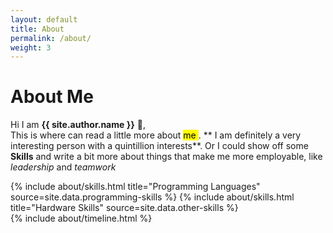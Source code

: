 ```yaml
---
layout: default
title: About
permalink: /about/
weight: 3
---
```


# **About Me**

Hi I am **{{ site.author.name }}** :wave:,<br>
This is where can read a little more about <mark> me </mark>. ** I am definitely a very interesting person with a quintillion interests**.
Or I could show off some **Skills** and write a bit more about things that make me more employable, like *leadership* and *teamwork*

<div class="row">
{% include about/skills.html title="Programming Languages" source=site.data.programming-skills %}
{% include about/skills.html title="Hardware Skills" source=site.data.other-skills %}
</div>

<div class="row">
{% include about/timeline.html %}
</div>